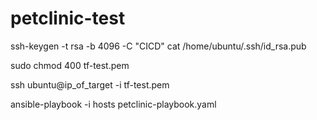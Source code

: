 # petclinic-test

ssh-keygen -t rsa -b 4096 -C "CICD"
cat /home/ubuntu/.ssh/id_rsa.pub

sudo chmod 400 tf-test.pem

ssh ubuntu@ip_of_target -i tf-test.pem

ansible-playbook -i hosts petclinic-playbook.yaml

